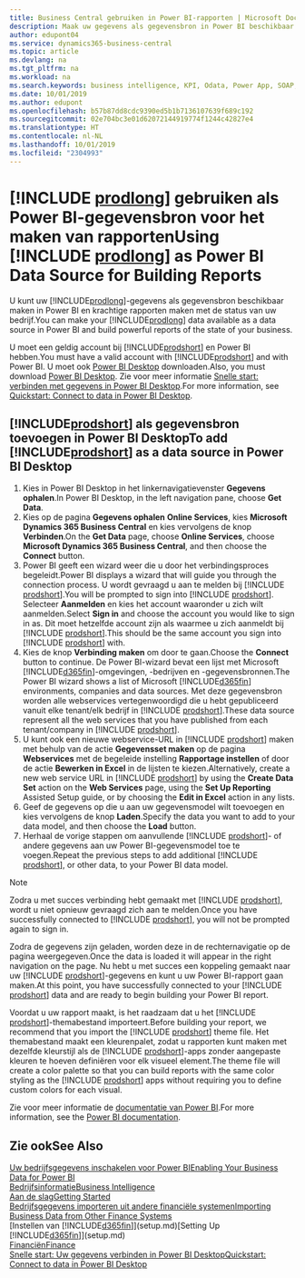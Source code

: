 ```yaml
---
title: Business Central gebruiken in Power BI-rapporten | Microsoft Docs
description: Maak uw gegevens als gegevensbron in Power BI beschikbaar en maak krachtige rapporten met de status van uw bedrijf.
author: edupont04
ms.service: dynamics365-business-central
ms.topic: article
ms.devlang: na
ms.tgt_pltfrm: na
ms.workload: na
ms.search.keywords: business intelligence, KPI, Odata, Power App, SOAP, analysis
ms.date: 10/01/2019
ms.author: edupont
ms.openlocfilehash: b57b87dd8cdc9390ed5b1b7136107639f689c192
ms.sourcegitcommit: 02e704bc3e01d62072144919774f1244c42827e4
ms.translationtype: HT
ms.contentlocale: nl-NL
ms.lasthandoff: 10/01/2019
ms.locfileid: "2304993"
---
```

# <a name="using-include-prodlongincludesprodlongmd-as-power-bi-data-source-for-building-reports"></a><span data-ttu-id="9c3a9-103">[!INCLUDE [prodlong](includes/prodlong.md)] gebruiken als Power BI-gegevensbron voor het maken van rapporten</span><span class="sxs-lookup"><span data-stu-id="9c3a9-103">Using [!INCLUDE [prodlong](includes/prodlong.md)] as Power BI Data Source for Building Reports</span></span>

<span data-ttu-id="9c3a9-104">U kunt uw [!INCLUDE[prodlong](includes/prodlong.md)]-gegevens als gegevensbron beschikbaar maken in Power BI en krachtige rapporten maken met de status van uw bedrijf.</span><span class="sxs-lookup"><span data-stu-id="9c3a9-104">You can make your [!INCLUDE[prodlong](includes/prodlong.md)] data available as a data source in Power BI and build powerful reports of the state of your business.</span></span>  

<span data-ttu-id="9c3a9-105">U moet een geldig account bij [!INCLUDE[prodshort](includes/prodshort.md)] en Power BI hebben.</span><span class="sxs-lookup"><span data-stu-id="9c3a9-105">You must have a valid account with [!INCLUDE[prodshort](includes/prodshort.md)] and with Power BI.</span></span> <span data-ttu-id="9c3a9-106">U moet ook [Power BI Desktop](https://powerbi.microsoft.com/en-us/desktop/) downloaden.</span><span class="sxs-lookup"><span data-stu-id="9c3a9-106">Also, you must download [Power BI Desktop](https://powerbi.microsoft.com/en-us/desktop/).</span></span> <span data-ttu-id="9c3a9-107">Zie voor meer informatie [Snelle start: verbinden met gegevens in Power BI Desktop](/power-bi/desktop-quickstart-connect-to-data).</span><span class="sxs-lookup"><span data-stu-id="9c3a9-107">For more information, see [Quickstart: Connect to data in Power BI Desktop](/power-bi/desktop-quickstart-connect-to-data).</span></span>  

## <a name="to-add-includeprodshortincludesprodshortmd-as-a-data-source-in-power-bi-desktop"></a><span data-ttu-id="9c3a9-108">[!INCLUDE[prodshort](includes/prodshort.md)] als gegevensbron toevoegen in Power BI Desktop</span><span class="sxs-lookup"><span data-stu-id="9c3a9-108">To add [!INCLUDE[prodshort](includes/prodshort.md)] as a data source in Power BI Desktop</span></span>

1. <span data-ttu-id="9c3a9-109">Kies in Power BI Desktop in het linkernavigatievenster **Gegevens ophalen**.</span><span class="sxs-lookup"><span data-stu-id="9c3a9-109">In Power BI Desktop, in the left navigation pane, choose **Get Data**.</span></span>
2. <span data-ttu-id="9c3a9-110">Kies op de pagina **Gegevens ophalen** **Online Services**, kies **Microsoft Dynamics 365 Business Central** en kies vervolgens de knop **Verbinden**.</span><span class="sxs-lookup"><span data-stu-id="9c3a9-110">On the **Get Data** page, choose **Online Services**, choose **Microsoft Dynamics 365 Business Central**, and then choose the **Connect** button.</span></span>
3. <span data-ttu-id="9c3a9-111">Power BI geeft een wizard weer die u door het verbindingsproces begeleidt.</span><span class="sxs-lookup"><span data-stu-id="9c3a9-111">Power BI displays a wizard that will guide you through the connection process.</span></span> <span data-ttu-id="9c3a9-112">U wordt gevraagd u aan te melden bij [!INCLUDE [prodshort](includes/prodshort.md)].</span><span class="sxs-lookup"><span data-stu-id="9c3a9-112">You will be prompted to sign into [!INCLUDE [prodshort](includes/prodshort.md)].</span></span> <span data-ttu-id="9c3a9-113">Selecteer **Aanmelden** en kies het account waaronder u zich wilt aanmelden.</span><span class="sxs-lookup"><span data-stu-id="9c3a9-113">Select **Sign in** and choose the account you would like to sign in as.</span></span> <span data-ttu-id="9c3a9-114">Dit moet hetzelfde account zijn als waarmee u zich aanmeldt bij [!INCLUDE [prodshort](includes/prodshort.md)].</span><span class="sxs-lookup"><span data-stu-id="9c3a9-114">This should be the same account you sign into [!INCLUDE [prodshort](includes/prodshort.md)] with.</span></span>
4. <span data-ttu-id="9c3a9-115">Kies de knop **Verbinding maken** om door te gaan.</span><span class="sxs-lookup"><span data-stu-id="9c3a9-115">Choose the **Connect** button to continue.</span></span> <span data-ttu-id="9c3a9-116">De Power BI-wizard bevat een lijst met Microsoft [!INCLUDE[d365fin](includes/d365fin_md.md)]-omgevingen, -bedrijven en -gegevensbronnen.</span><span class="sxs-lookup"><span data-stu-id="9c3a9-116">The Power BI wizard shows a list of Microsoft [!INCLUDE[d365fin](includes/d365fin_md.md)] environments, companies and data sources.</span></span> <span data-ttu-id="9c3a9-117">Met deze gegevensbron worden alle webservices vertegenwoordigd die u hebt gepubliceerd vanuit elke tenant/elk bedrijf in [!INCLUDE [prodshort](includes/prodshort.md)].</span><span class="sxs-lookup"><span data-stu-id="9c3a9-117">These data source represent all the web services that you have published from each tenant/company in [!INCLUDE [prodshort](includes/prodshort.md)].</span></span>
5. <span data-ttu-id="9c3a9-118">U kunt ook een nieuwe webservice-URL in [!INCLUDE [prodshort](includes/prodshort.md)] maken met behulp van de actie **Gegevensset maken** op de pagina **Webservices** met de begeleide instelling **Rapportage instellen** of door de actie **Bewerken in Excel** in de lijsten te kiezen.</span><span class="sxs-lookup"><span data-stu-id="9c3a9-118">Alternatively, create a new web service URL in [!INCLUDE [prodshort](includes/prodshort.md)] by using the **Create Data Set** action on the **Web Services** page, using the **Set Up Reporting** Assisted Setup guide, or by choosing the **Edit in Excel** action in any lists.</span></span>
6. <span data-ttu-id="9c3a9-119">Geef de gegevens op die u aan uw gegevensmodel wilt toevoegen en kies vervolgens de knop **Laden**.</span><span class="sxs-lookup"><span data-stu-id="9c3a9-119">Specify the data you want to add to your data model, and then choose the **Load** button.</span></span>
7. <span data-ttu-id="9c3a9-120">Herhaal de vorige stappen om aanvullende [!INCLUDE [prodshort](includes/prodshort.md)]- of andere gegevens aan uw Power BI-gegevensmodel toe te voegen.</span><span class="sxs-lookup"><span data-stu-id="9c3a9-120">Repeat the previous steps to add additional [!INCLUDE [prodshort](includes/prodshort.md)], or other data, to your Power BI data model.</span></span>

> [!NOTE]  
> <span data-ttu-id="9c3a9-121">Zodra u met succes verbinding hebt gemaakt met [!INCLUDE [prodshort](includes/prodshort.md)], wordt u niet opnieuw gevraagd zich aan te melden.</span><span class="sxs-lookup"><span data-stu-id="9c3a9-121">Once you have successfully connected to [!INCLUDE [prodshort](includes/prodshort.md)], you will not be prompted again to sign in.</span></span>

<span data-ttu-id="9c3a9-122">Zodra de gegevens zijn geladen, worden deze in de rechternavigatie op de pagina weergegeven.</span><span class="sxs-lookup"><span data-stu-id="9c3a9-122">Once the data is loaded it will appear in the right navigation on the page.</span></span> <span data-ttu-id="9c3a9-123">Nu hebt u met succes een koppeling gemaakt naar uw [!INCLUDE [prodshort](includes/prodshort.md)]-gegevens en kunt u uw Power BI-rapport gaan maken.</span><span class="sxs-lookup"><span data-stu-id="9c3a9-123">At this point, you have successfully connected to your [!INCLUDE [prodshort](includes/prodshort.md)] data and are ready to begin building your Power BI report.</span></span>  

<span data-ttu-id="9c3a9-124">Voordat u uw rapport maakt, is het raadzaam dat u het [!INCLUDE [prodshort](includes/prodshort.md)]-themabestand importeert.</span><span class="sxs-lookup"><span data-stu-id="9c3a9-124">Before building your report, we recommend that you import the [!INCLUDE [prodshort](includes/prodshort.md)] theme file.</span></span>  <span data-ttu-id="9c3a9-125">Het themabestand maakt een kleurenpalet, zodat u rapporten kunt maken met dezelfde kleurstijl als de [!INCLUDE [prodshort](includes/prodshort.md)]-apps zonder aangepaste kleuren te hoeven definiëren voor elk visueel element.</span><span class="sxs-lookup"><span data-stu-id="9c3a9-125">The theme file will create a color palette so that you can build reports with the same color styling as the [!INCLUDE [prodshort](includes/prodshort.md)] apps without requiring you to define custom colors for each visual.</span></span>

<span data-ttu-id="9c3a9-126">Zie voor meer informatie de [documentatie van Power BI](/power-bi/consumer/power-bi-consumer-landing/).</span><span class="sxs-lookup"><span data-stu-id="9c3a9-126">For more information, see the [Power BI documentation](/power-bi/consumer/power-bi-consumer-landing/).</span></span>

## <a name="see-also"></a><span data-ttu-id="9c3a9-127">Zie ook</span><span class="sxs-lookup"><span data-stu-id="9c3a9-127">See Also</span></span>

[<span data-ttu-id="9c3a9-128">Uw bedrijfsgegevens inschakelen voor Power BI</span><span class="sxs-lookup"><span data-stu-id="9c3a9-128">Enabling Your Business Data for Power BI</span></span>](admin-powerbi.md)  
[<span data-ttu-id="9c3a9-129">Bedrijfsinformatie</span><span class="sxs-lookup"><span data-stu-id="9c3a9-129">Business Intelligence</span></span>](bi.md)  
[<span data-ttu-id="9c3a9-130">Aan de slag</span><span class="sxs-lookup"><span data-stu-id="9c3a9-130">Getting Started</span></span>](product-get-started.md)  
[<span data-ttu-id="9c3a9-131">Bedrijfsgegevens importeren uit andere financiële systemen</span><span class="sxs-lookup"><span data-stu-id="9c3a9-131">Importing Business Data from Other Finance Systems</span></span>](across-import-data-configuration-packages.md)  
<span data-ttu-id="9c3a9-132">[Instellen van [!INCLUDE[d365fin](includes/d365fin_md.md)]](setup.md)</span><span class="sxs-lookup"><span data-stu-id="9c3a9-132">[Setting Up [!INCLUDE[d365fin](includes/d365fin_md.md)]](setup.md)</span></span>  
[<span data-ttu-id="9c3a9-133">Financiën</span><span class="sxs-lookup"><span data-stu-id="9c3a9-133">Finance</span></span>](finance.md)  
[<span data-ttu-id="9c3a9-134">Snelle start: Uw gegevens verbinden in Power BI Desktop</span><span class="sxs-lookup"><span data-stu-id="9c3a9-134">Quickstart: Connect to data in Power BI Desktop</span></span>](/power-bi/desktop-quickstart-connect-to-data)  
